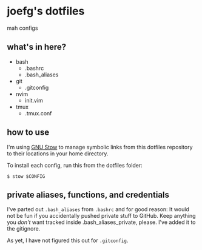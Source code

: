 # joefg's dotfiles

mah configs

## what's in here?

* bash
    - .bashrc
    - .bash_aliases
* git
    - .gitconfig
* nvim
    - init.vim
* tmux
    - .tmux.conf

## how to use

I'm using [GNU Stow](https://www.gnu.org/software/stow/) to manage symbolic links from this dotfiles repository to their locations in your home directory.

To install each config, run this from the dotfiles folder:

```
$ stow $CONFIG
```

## private aliases, functions, and credentials

I've parted out `.bash_aliases` from `.bashrc` and for good reason: It would not be fun if you accidentally pushed private stuff to GitHub. Keep anything you *don't* want tracked inside .bash_aliases_private, please. I've added it to the gitignore.

As yet, I have not figured this out for `.gitconfig`.
